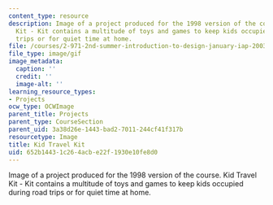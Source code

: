 ```yaml
---
content_type: resource
description: Image of a project produced for the 1998 version of the course. Kid Travel
  Kit - Kit contains a multitude of toys and games to keep kids occupied during road
  trips or for quiet time at home.
file: /courses/2-971-2nd-summer-introduction-to-design-january-iap-2003/652b14431c264acbe22f1930e10fe8d0_98_kid_travel_kit.gif
file_type: image/gif
image_metadata:
  caption: ''
  credit: ''
  image-alt: ''
learning_resource_types:
- Projects
ocw_type: OCWImage
parent_title: Projects
parent_type: CourseSection
parent_uid: 3a38d26e-1443-bad2-7011-244cf41f317b
resourcetype: Image
title: Kid Travel Kit
uid: 652b1443-1c26-4acb-e22f-1930e10fe8d0
---
```

Image of a project produced for the 1998 version of the course. Kid Travel Kit - Kit contains a multitude of toys and games to keep kids occupied during road trips or for quiet time at home.

